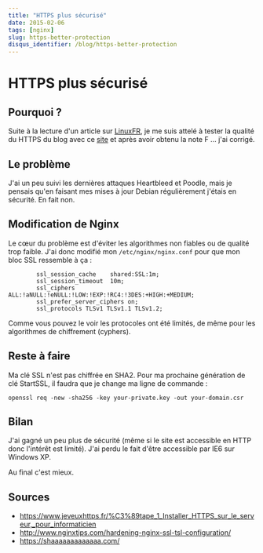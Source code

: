 ```yaml
---
title: "HTTPS plus sécurisé"
date: 2015-02-06
tags: [nginx]
slug: https-better-protection
disqus_identifier: /blog/https-better-protection
---
```

# HTTPS plus sécurisé

## Pourquoi ?

Suite à la lecture d'un article sur [LinuxFR](http://linuxfr.org/news/nsa-a-propos-de-bullrun), je me suis attelé à tester la qualité du HTTPS du blog avec ce [site](https://www.ssllabs.com/) et après avoir obtenu la note F ... j'ai corrigé.

## Le problème

J'ai un peu suivi les dernières attaques Heartbleed et Poodle, mais je pensais qu'en faisant mes mises à jour Debian régulièrement j'étais en sécurité. En fait non.

## Modification de Nginx

Le cœur du problème est d'éviter les algorithmes non fiables ou de qualité trop faible. J'ai donc modifié mon `/etc/nginx/nginx.conf` pour que mon bloc SSL ressemble à ça :

```nginx
        ssl_session_cache    shared:SSL:1m;
        ssl_session_timeout  10m;
        ssl_ciphers ALL:!aNULL:!eNULL:!LOW:!EXP:!RC4:!3DES:+HIGH:+MEDIUM;
        ssl_prefer_server_ciphers on;
        ssl_protocols TLSv1 TLSv1.1 TLSv1.2;
```

Comme vous pouvez le voir les protocoles ont été limités, de même pour les algorithmes de chiffrement (cyphers).

## Reste à faire

Ma clé SSL n'est pas chiffrée en SHA2. Pour ma prochaine génération de clé StartSSL, il faudra que je change ma ligne de commande :

```
openssl req -new -sha256 -key your-private.key -out your-domain.csr
```

## Bilan

J'ai gagné un peu plus de sécurité (même si le site est accessible en HTTP donc l'intérêt est limité). J'ai perdu le fait d'être accessible par IE6 sur Windows XP.

Au final c'est mieux.

## Sources

 * https://www.jeveuxhttps.fr/%C3%89tape_1_Installer_HTTPS_sur_le_serveur,_pour_informaticien
 * http://www.nginxtips.com/hardening-nginx-ssl-tsl-configuration/
 * https://shaaaaaaaaaaaaa.com/
